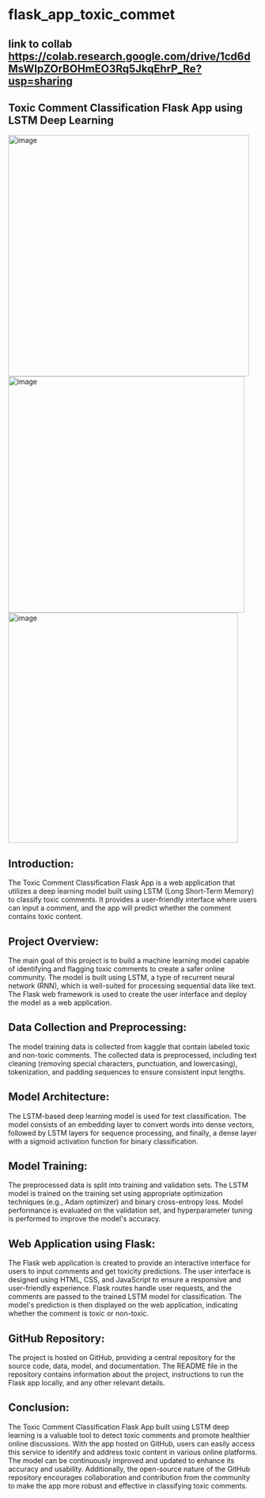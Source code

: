 # flask_app_toxic_commet
## link to collab  https://colab.research.google.com/drive/1cd6dMsWIpZOrBOHmEO3Rq5JkqEhrP_Re?usp=sharing

## Toxic Comment Classification Flask App using LSTM Deep Learning



<img width="487" alt="image" src="https://github.com/RajeevPrakashAD1/flask_app_toxic_commet/assets/80143190/fb1c2c70-4862-4c24-842c-040081f163fd">
<img width="477" alt="image" src="https://github.com/RajeevPrakashAD1/flask_app_toxic_commet/assets/80143190/c62ee23a-7c7f-43cb-9b44-168c0df82c3d">
<img width="464" alt="image" src="https://github.com/RajeevPrakashAD1/flask_app_toxic_commet/assets/80143190/4f378ea0-0db4-4d6c-915e-6bcabb99c8fb">


## Introduction:
The Toxic Comment Classification Flask App is a web application that utilizes a deep learning model built using LSTM (Long Short-Term Memory) to classify toxic comments. It provides a user-friendly interface where users can input a comment, and the app will predict whether the comment contains toxic content.

## Project Overview:

The main goal of this project is to build a machine learning model capable of identifying and flagging toxic comments to create a safer online community.
The model is built using LSTM, a type of recurrent neural network (RNN), which is well-suited for processing sequential data like text.
The Flask web framework is used to create the user interface and deploy the model as a web application.

## Data Collection and Preprocessing:

The model training data is collected from kaggle that contain labeled toxic and non-toxic comments.
The collected data is preprocessed, including text cleaning (removing special characters, punctuation, and lowercasing), tokenization, and padding sequences to ensure consistent input lengths.
## Model Architecture:

The LSTM-based deep learning model is used for text classification.
The model consists of an embedding layer to convert words into dense vectors, followed by LSTM layers for sequence processing, and finally, a dense layer with a sigmoid activation function for binary classification.

## Model Training:

The preprocessed data is split into training and validation sets.
The LSTM model is trained on the training set using appropriate optimization techniques (e.g., Adam optimizer) and binary cross-entropy loss.
Model performance is evaluated on the validation set, and hyperparameter tuning is performed to improve the model's accuracy.


## Web Application using Flask:

The Flask web application is created to provide an interactive interface for users to input comments and get toxicity predictions.
The user interface is designed using HTML, CSS, and JavaScript to ensure a responsive and user-friendly experience.
Flask routes handle user requests, and the comments are passed to the trained LSTM model for classification.
The model's prediction is then displayed on the web application, indicating whether the comment is toxic or non-toxic.

## GitHub Repository:

The project is hosted on GitHub, providing a central repository for the source code, data, model, and documentation.
The README file in the repository contains information about the project, instructions to run the Flask app locally, and any other relevant details.
## Conclusion:
The Toxic Comment Classification Flask App built using LSTM deep learning is a valuable tool to detect toxic comments and promote healthier online discussions. With the app hosted on GitHub, users can easily access this service to identify and address toxic content in various online platforms. The model can be continuously improved and updated to enhance its accuracy and usability. Additionally, the open-source nature of the GitHub repository encourages collaboration and contribution from the community to make the app more robust and effective in classifying toxic comments.
